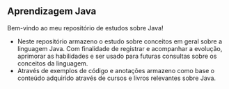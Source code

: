 ## Aprendizagem Java 

Bem-vindo ao meu repositório de estudos sobre Java!
- Neste repositório armazeno o estudo sobre conceitos em geral sobre a linguagem Java. Com finalidade de registrar e acompanhar a evolução, aprimorar as habilidades e ser usado para futuras consultas sobre os conceitos da linguagem.
- Através de exemplos de código e anotações armazeno como base o conteúdo adquirido através de cursos e livros relevantes sobre Java.
